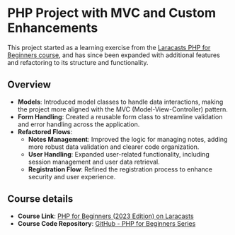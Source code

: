 # PHP Project with MVC and Custom Enhancements

This project started as a learning exercise from the [Laracasts PHP for Beginners course](https://laracasts.com/series/php-for-beginners-2023-edition), and has since been expanded with additional features and refactoring to its structure and functionality.

## Overview

- **Models**: Introduced model classes to handle data interactions, making the project more aligned with the MVC (Model-View-Controller) pattern.
- **Form Handling**: Created a reusable form class to streamline validation and error handling across the application.
- **Refactored Flows**:
  - **Notes Management**: Improved the logic for managing notes, adding more robust data validation and clearer code organization.
  - **User Handling**: Expanded user-related functionality, including session management and user data retrieval.
  - **Registration Flow**: Refined the registration process to enhance security and user experience.

## Course details

- **Course Link**: [PHP for Beginners (2023 Edition) on Laracasts](https://laracasts.com/series/php-for-beginners-2023-edition)
- **Course Code Repository**: [GitHub - PHP for Beginners Series](https://github.com/laracasts/PHP-For-Beginners-Series)

